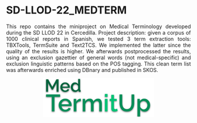 # SD-LLOD-22_MEDTERM
<p align="justify">
This repo contains the miniproject on Medical Terminology developed during the SD LLOD 22 in Cercedilla.
Project description: given a corpus of 1000 clinical reports in Spanish, we tested 3 term extraction tools: TBXTools, TermSuite and Text2TCS. We implemented the latter since the quality of the results is higher. We afterwards postprocessed the results, using an exclusion gazettier of general words (not medical-specific) and exclusion linguistic patterns based on the POS tagging. This clean term list was afterwards enriched using DBnary and published in SKOS.
</p>
<p align="center">
<img src="https://github.com/nexuslinguarum/SD-LLOD-22_MEDTERM/blob/main/med-termitup/static/images/medtermitup.svg" width="60%" />
</p>

